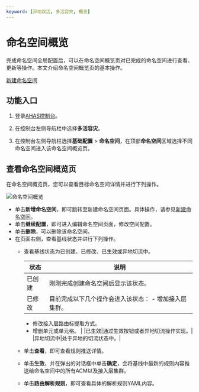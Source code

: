 ```yaml
---
keyword: [异地双活, 多活容灾, 概览]
---
```


# 命名空间概览

完成命名空间全局配置后，可以在命名空间概览页对已完成的命名空间进行查看、更新等操作。本文介绍命名空间概览页的基本操作。

[新建命名空间](/cn.zh-CN/多活容灾/用户指南/异地双读配置/新建命名空间.md)

## 功能入口

1.  登录[AHAS控制台](https://ahas.console.aliyun.com)。

2.  在控制台左侧导航栏中选择**多活容灾**。

3.  在控制台左侧导航栏选择**基础配置** \> **命名空间**，在顶部**命名空间**区域选择不同命名空间进入该命名空间概览页。


## 查看命名空间概览页

在命名空间概览页，您可以查看目标命名空间详情并进行下列操作。

![命名空间概览](https://static-aliyun-doc.oss-accelerate.aliyuncs.com/assets/img/zh-CN/1554054261/p286840.png)

-   单击**新增命名空间**，即可跳转至新建命名空间页面。具体操作，请参见[新建命名空间](/cn.zh-CN/多活容灾/用户指南/异地双读配置/新建命名空间.md)。
-   单击**继续配置**，即可进入编辑命名空间页面，修改空间配置。
-   单击**删除**，可以删除该命名空间。
-   在页面右侧，查看基线状态并进行下列操作。
    -   查看基线状态为已创建、已修改、已生效或异地切流中。

        |状态|说明|
        |--|--|
        |已创建|刚刚完成创建命名空间后显示该状态。|
        |已修改|目前完成以下几个操作会进入该状态：        -   增加接入层集群。
        -   修改接入层路由标提取方式。
        -   增删单元或单元格。 |
        |已生效|通过生效按钮或者异地切流操作实现。|
        |异地切流中|处于异地的切流状态中。|

    -   单击**查看**，即可查看规则推送详情。
    -   单击**生效**，并在弹出的对话框中单击**确定**，会将基线中最新的规则内容推送给命名空间中的所有ACM以及接入层集群。
    -   单击**路由解析规则**，即可查看具体的解析规则YAML内容。

